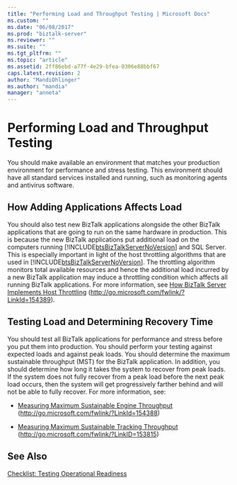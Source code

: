 ```yaml
---
title: "Performing Load and Throughput Testing | Microsoft Docs"
ms.custom: ""
ms.date: "06/08/2017"
ms.prod: "biztalk-server"
ms.reviewer: ""
ms.suite: ""
ms.tgt_pltfrm: ""
ms.topic: "article"
ms.assetid: 2ff86ebd-a77f-4e29-bfea-0306e88bbf67
caps.latest.revision: 2
author: "MandiOhlinger"
ms.author: "mandia"
manager: "anneta"
---
```

# Performing Load and Throughput Testing
You should make available an environment that matches your production environment for performance and stress testing. This environment should have all standard services installed and running, such as monitoring agents and antivirus software.  
  
## How Adding Applications Affects Load  
 You should also test new BizTalk applications alongside the other BizTalk applications that are going to run on the same hardware in production. This is because the new BizTalk applications put additional load on the computers running [!INCLUDE[btsBizTalkServerNoVersion](../includes/btsbiztalkservernoversion-md.md)] and SQL Server. This is especially important in light of the host throttling algorithms that are used in [!INCLUDE[btsBizTalkServerNoVersion](../includes/btsbiztalkservernoversion-md.md)]. The throttling algorithm monitors total available resources and hence the additional load incurred by a new BizTalk application may induce a throttling condition which affects all running BizTalk applications. For more information, see [How BizTalk Server Implements Host Throttling](http://go.microsoft.com/fwlink/?LinkId=154389) (http://go.microsoft.com/fwlink/?LinkId=154389).  
  
## Testing Load and Determining Recovery Time  
 You should test all BizTalk applications for performance and stress before you put them into production. You should perform your testing against expected loads and against peak loads. You should determine the maximum sustainable throughput (MST) for the BizTalk application. In addition, you should determine how long it takes the system to recover from peak loads. If the system does not fully recover from a peak load before the next peak load occurs, then the system will get progressively farther behind and will not be able to fully recover. For more information, see:  
  
-   [Measuring Maximum Sustainable Engine Throughput](http://go.microsoft.com/fwlink/?LinkId=154388) (http://go.microsoft.com/fwlink/?LinkId=154388)  
  
-   [Measuring Maximum Sustainable Tracking Throughput](http://go.microsoft.com/fwlink/?LinkID=153815) (http://go.microsoft.com/fwlink/?LinkID=153815)  
  
## See Also  
 [Checklist: Testing Operational Readiness](../technical-guides/checklist-testing-operational-readiness.md)